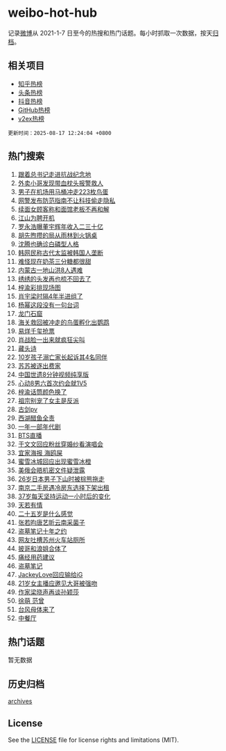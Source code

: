 # weibo-hot-hub

记录[微博](https://www.weibo.com)从 2021-1-7 日至今的热搜和热门话题。每小时抓取一次数据，按天[归档](archives)。

## 相关项目

- [知乎热榜](https://github.com/lonnyzhang423/zhihu-hot-hub)
- [头条热榜](https://github.com/lonnyzhang423/toutiao-hot-hub)
- [抖音热榜](https://github.com/lonnyzhang423/douyin-hot-hub)
- [GitHub热榜](https://github.com/lonnyzhang423/github-hot-hub)
- [v2ex热榜](https://github.com/lonnyzhang423/v2ex-hot-hub)


`更新时间：2025-08-17 12:24:04 +0800`

## 热门搜索

1. [跟着总书记走进抗战纪念地](https://m.weibo.cn/search?containerid=100103type%3D1%26t%3D10%26q%3D%23%E8%B7%9F%E7%9D%80%E6%80%BB%E4%B9%A6%E8%AE%B0%E8%B5%B0%E8%BF%9B%E6%8A%97%E6%88%98%E7%BA%AA%E5%BF%B5%E5%9C%B0%23&stream_entry_id=51&isnewpage=1&extparam=seat%3D1%26c_type%3D51%26filter_type%3Drealtimehot%26q%3D%2523%25E8%25B7%259F%25E7%259D%2580%25E6%2580%25BB%25E4%25B9%25A6%25E8%25AE%25B0%25E8%25B5%25B0%25E8%25BF%259B%25E6%258A%2597%25E6%2588%2598%25E7%25BA%25AA%25E5%25BF%25B5%25E5%259C%25B0%2523%26dgr%3D0%26pos%3D0%26stream_entry_id%3D51%26cate%3D10103%26display_time%3D1755404643%26pre_seqid%3D17554046430680509381144)
1. [外卖小哥发现带血枕头报警救人](https://m.weibo.cn/search?containerid=100103type%3D1%26t%3D10%26q%3D%23%E5%A4%96%E5%8D%96%E5%B0%8F%E5%93%A5%E5%8F%91%E7%8E%B0%E5%B8%A6%E8%A1%80%E6%9E%95%E5%A4%B4%E6%8A%A5%E8%AD%A6%E6%95%91%E4%BA%BA%23&stream_entry_id=31&isnewpage=1&extparam=seat%3D1%26filter_type%3Drealtimehot%26pos%3D0%26c_type%3D31%26cate%3D5001%26q%3D%2523%25E5%25A4%2596%25E5%258D%2596%25E5%25B0%258F%25E5%2593%25A5%25E5%258F%2591%25E7%258E%25B0%25E5%25B8%25A6%25E8%25A1%2580%25E6%259E%2595%25E5%25A4%25B4%25E6%258A%25A5%25E8%25AD%25A6%25E6%2595%2591%25E4%25BA%25BA%2523%26dgr%3D0%26stream_entry_id%3D31%26lcate%3D5001%26band_rank%3D1%26flag%3D2%26realpos%3D1%26display_time%3D1755404643%26pre_seqid%3D17554046430680509381144)
1. [男子在机场用马桶冲走223枚鸟蛋](https://m.weibo.cn/search?containerid=100103type%3D1%26t%3D10%26q%3D%23%E7%94%B7%E5%AD%90%E5%9C%A8%E6%9C%BA%E5%9C%BA%E7%94%A8%E9%A9%AC%E6%A1%B6%E5%86%B2%E8%B5%B0223%E6%9E%9A%E9%B8%9F%E8%9B%8B%23&stream_entry_id=31&isnewpage=1&extparam=seat%3D1%26filter_type%3Drealtimehot%26pos%3D1%26c_type%3D31%26cate%3D5001%26q%3D%2523%25E7%2594%25B7%25E5%25AD%2590%25E5%259C%25A8%25E6%259C%25BA%25E5%259C%25BA%25E7%2594%25A8%25E9%25A9%25AC%25E6%25A1%25B6%25E5%2586%25B2%25E8%25B5%25B0223%25E6%259E%259A%25E9%25B8%259F%25E8%259B%258B%2523%26dgr%3D0%26stream_entry_id%3D31%26lcate%3D5001%26band_rank%3D2%26flag%3D1%26realpos%3D2%26display_time%3D1755404643%26pre_seqid%3D17554046430680509381144)
1. [网警发布防范指南不让科技偷走隐私](https://m.weibo.cn/search?containerid=100103type%3D1%26t%3D10%26q%3D%23%E7%BD%91%E8%AD%A6%E5%8F%91%E5%B8%83%E9%98%B2%E8%8C%83%E6%8C%87%E5%8D%97%E4%B8%8D%E8%AE%A9%E7%A7%91%E6%8A%80%E5%81%B7%E8%B5%B0%E9%9A%90%E7%A7%81%23&stream_entry_id=31&isnewpage=1&extparam=seat%3D1%26filter_type%3Drealtimehot%26pos%3D2%26c_type%3D31%26cate%3D5001%26q%3D%2523%25E7%25BD%2591%25E8%25AD%25A6%25E5%258F%2591%25E5%25B8%2583%25E9%2598%25B2%25E8%258C%2583%25E6%258C%2587%25E5%258D%2597%25E4%25B8%258D%25E8%25AE%25A9%25E7%25A7%2591%25E6%258A%2580%25E5%2581%25B7%25E8%25B5%25B0%25E9%259A%2590%25E7%25A7%2581%2523%26dgr%3D0%26stream_entry_id%3D31%26lcate%3D5001%26band_rank%3D3%26flag%3D1%26realpos%3D3%26display_time%3D1755404643%26pre_seqid%3D17554046430680509381144)
1. [续面女顾客称和面馆老板不再和解](https://m.weibo.cn/search?containerid=100103type%3D1%26t%3D10%26q%3D%23%E7%BB%AD%E9%9D%A2%E5%A5%B3%E9%A1%BE%E5%AE%A2%E7%A7%B0%E5%92%8C%E9%9D%A2%E9%A6%86%E8%80%81%E6%9D%BF%E4%B8%8D%E5%86%8D%E5%92%8C%E8%A7%A3%23&stream_entry_id=31&isnewpage=1&extparam=seat%3D1%26filter_type%3Drealtimehot%26pos%3D3%26c_type%3D31%26cate%3D5001%26q%3D%2523%25E7%25BB%25AD%25E9%259D%25A2%25E5%25A5%25B3%25E9%25A1%25BE%25E5%25AE%25A2%25E7%25A7%25B0%25E5%2592%258C%25E9%259D%25A2%25E9%25A6%2586%25E8%2580%2581%25E6%259D%25BF%25E4%25B8%258D%25E5%2586%258D%25E5%2592%258C%25E8%25A7%25A3%2523%26dgr%3D0%26stream_entry_id%3D31%26lcate%3D5001%26band_rank%3D4%26flag%3D1%26realpos%3D4%26display_time%3D1755404643%26pre_seqid%3D17554046430680509381144)
1. [江山为聘开机](https://m.weibo.cn/search?containerid=100103type%3D1%26t%3D10%26q%3D%E6%B1%9F%E5%B1%B1%E4%B8%BA%E8%81%98%E5%BC%80%E6%9C%BA&stream_entry_id=31&isnewpage=1&extparam=seat%3D1%26filter_type%3Drealtimehot%26pos%3D4%26c_type%3D31%26cate%3D5001%26q%3D%25E6%25B1%259F%25E5%25B1%25B1%25E4%25B8%25BA%25E8%2581%2598%25E5%25BC%2580%25E6%259C%25BA%26dgr%3D0%26stream_entry_id%3D31%26lcate%3D5001%26band_rank%3D5%26flag%3D0%26realpos%3D5%26display_time%3D1755404643%26pre_seqid%3D17554046430680509381144)
1. [罗永浩曝董宇辉年收入二三十亿](https://m.weibo.cn/search?containerid=100103type%3D1%26t%3D10%26q%3D%23%E7%BD%97%E6%B0%B8%E6%B5%A9%E6%9B%9D%E8%91%A3%E5%AE%87%E8%BE%89%E5%B9%B4%E6%94%B6%E5%85%A5%E4%BA%8C%E4%B8%89%E5%8D%81%E4%BA%BF%23&stream_entry_id=31&isnewpage=1&extparam=seat%3D1%26filter_type%3Drealtimehot%26pos%3D5%26c_type%3D31%26cate%3D5001%26q%3D%2523%25E7%25BD%2597%25E6%25B0%25B8%25E6%25B5%25A9%25E6%259B%259D%25E8%2591%25A3%25E5%25AE%2587%25E8%25BE%2589%25E5%25B9%25B4%25E6%2594%25B6%25E5%2585%25A5%25E4%25BA%258C%25E4%25B8%2589%25E5%258D%2581%25E4%25BA%25BF%2523%26dgr%3D0%26stream_entry_id%3D31%26lcate%3D5001%26band_rank%3D6%26flag%3D2%26realpos%3D6%26display_time%3D1755404643%26pre_seqid%3D17554046430680509381144)
1. [胡先煦攒的局从雨林到火锅桌](https://m.weibo.cn/search?containerid=100103type%3D1%26t%3D10%26q%3D%23%E8%83%A1%E5%85%88%E7%85%A6%E6%94%92%E7%9A%84%E5%B1%80%E4%BB%8E%E9%9B%A8%E6%9E%97%E5%88%B0%E7%81%AB%E9%94%85%E6%A1%8C%23&stream_entry_id=31&isnewpage=1&extparam=seat%3D1%26filter_type%3Drealtimehot%26pos%3D6%26c_type%3D31%26band_rank%3D7%26q%3D%2523%25E8%2583%25A1%25E5%2585%2588%25E7%2585%25A6%25E6%2594%2592%25E7%259A%2584%25E5%25B1%2580%25E4%25BB%258E%25E9%259B%25A8%25E6%259E%2597%25E5%2588%25B0%25E7%2581%25AB%25E9%2594%2585%25E6%25A1%258C%2523%26cate%3D5001%26stream_entry_id%3D31%26lcate%3D5001%26is_ad_pos%3D1%26adid%3D297000%26dgr%3D0%26display_time%3D1755404643%26pre_seqid%3D17554046430680509381144)
1. [沈腾也确诊白磷型人格](https://m.weibo.cn/search?containerid=100103type%3D1%26t%3D10%26q%3D%E6%B2%88%E8%85%BE%E4%B9%9F%E7%A1%AE%E8%AF%8A%E7%99%BD%E7%A3%B7%E5%9E%8B%E4%BA%BA%E6%A0%BC&stream_entry_id=31&isnewpage=1&extparam=seat%3D1%26filter_type%3Drealtimehot%26pos%3D7%26c_type%3D31%26cate%3D5001%26q%3D%25E6%25B2%2588%25E8%2585%25BE%25E4%25B9%259F%25E7%25A1%25AE%25E8%25AF%258A%25E7%2599%25BD%25E7%25A3%25B7%25E5%259E%258B%25E4%25BA%25BA%25E6%25A0%25BC%26dgr%3D0%26stream_entry_id%3D31%26lcate%3D5001%26band_rank%3D7%26flag%3D2%26realpos%3D7%26display_time%3D1755404643%26pre_seqid%3D17554046430680509381144)
1. [韩网民称古代太监被韩国人垄断](https://m.weibo.cn/search?containerid=100103type%3D1%26t%3D10%26q%3D%E9%9F%A9%E7%BD%91%E6%B0%91%E7%A7%B0%E5%8F%A4%E4%BB%A3%E5%A4%AA%E7%9B%91%E8%A2%AB%E9%9F%A9%E5%9B%BD%E4%BA%BA%E5%9E%84%E6%96%AD&stream_entry_id=31&isnewpage=1&extparam=seat%3D1%26filter_type%3Drealtimehot%26pos%3D8%26c_type%3D31%26cate%3D5001%26q%3D%25E9%259F%25A9%25E7%25BD%2591%25E6%25B0%2591%25E7%25A7%25B0%25E5%258F%25A4%25E4%25BB%25A3%25E5%25A4%25AA%25E7%259B%2591%25E8%25A2%25AB%25E9%259F%25A9%25E5%259B%25BD%25E4%25BA%25BA%25E5%259E%2584%25E6%2596%25AD%26dgr%3D0%26stream_entry_id%3D31%26lcate%3D5001%26band_rank%3D8%26flag%3D0%26realpos%3D8%26display_time%3D1755404643%26pre_seqid%3D17554046430680509381144)
1. [难怪现在奶茶三分糖都很甜](https://m.weibo.cn/search?containerid=100103type%3D1%26t%3D10%26q%3D%23%E9%9A%BE%E6%80%AA%E7%8E%B0%E5%9C%A8%E5%A5%B6%E8%8C%B6%E4%B8%89%E5%88%86%E7%B3%96%E9%83%BD%E5%BE%88%E7%94%9C%23&stream_entry_id=31&isnewpage=1&extparam=seat%3D1%26filter_type%3Drealtimehot%26pos%3D9%26c_type%3D31%26cate%3D5001%26q%3D%2523%25E9%259A%25BE%25E6%2580%25AA%25E7%258E%25B0%25E5%259C%25A8%25E5%25A5%25B6%25E8%258C%25B6%25E4%25B8%2589%25E5%2588%2586%25E7%25B3%2596%25E9%2583%25BD%25E5%25BE%2588%25E7%2594%259C%2523%26dgr%3D0%26stream_entry_id%3D31%26lcate%3D5001%26band_rank%3D9%26flag%3D0%26realpos%3D9%26display_time%3D1755404643%26pre_seqid%3D17554046430680509381144)
1. [内蒙古一地山洪8人遇难](https://m.weibo.cn/search?containerid=100103type%3D1%26t%3D10%26q%3D%23%E5%86%85%E8%92%99%E5%8F%A4%E4%B8%80%E5%9C%B0%E5%B1%B1%E6%B4%AA8%E4%BA%BA%E9%81%87%E9%9A%BE%23&stream_entry_id=31&isnewpage=1&extparam=seat%3D1%26filter_type%3Drealtimehot%26pos%3D10%26c_type%3D31%26cate%3D5001%26q%3D%2523%25E5%2586%2585%25E8%2592%2599%25E5%258F%25A4%25E4%25B8%2580%25E5%259C%25B0%25E5%25B1%25B1%25E6%25B4%25AA8%25E4%25BA%25BA%25E9%2581%2587%25E9%259A%25BE%2523%26dgr%3D0%26stream_entry_id%3D31%26lcate%3D5001%26band_rank%3D10%26flag%3D1%26realpos%3D10%26display_time%3D1755404643%26pre_seqid%3D17554046430680509381144)
1. [绣绣的头发再也梳不回去了](https://m.weibo.cn/search?containerid=100103type%3D1%26t%3D10%26q%3D%23%E7%BB%A3%E7%BB%A3%E7%9A%84%E5%A4%B4%E5%8F%91%E5%86%8D%E4%B9%9F%E6%A2%B3%E4%B8%8D%E5%9B%9E%E5%8E%BB%E4%BA%86%23&stream_entry_id=31&isnewpage=1&extparam=seat%3D1%26filter_type%3Drealtimehot%26pos%3D11%26c_type%3D31%26cate%3D5001%26q%3D%2523%25E7%25BB%25A3%25E7%25BB%25A3%25E7%259A%2584%25E5%25A4%25B4%25E5%258F%2591%25E5%2586%258D%25E4%25B9%259F%25E6%25A2%25B3%25E4%25B8%258D%25E5%259B%259E%25E5%258E%25BB%25E4%25BA%2586%2523%26dgr%3D0%26stream_entry_id%3D31%26lcate%3D5001%26band_rank%3D11%26flag%3D1%26realpos%3D11%26display_time%3D1755404643%26pre_seqid%3D17554046430680509381144)
1. [梓渝彩排现场图](https://m.weibo.cn/search?containerid=100103type%3D1%26t%3D10%26q%3D%E6%A2%93%E6%B8%9D%E5%BD%A9%E6%8E%92%E7%8E%B0%E5%9C%BA%E5%9B%BE&stream_entry_id=31&isnewpage=1&extparam=seat%3D1%26filter_type%3Drealtimehot%26pos%3D12%26c_type%3D31%26cate%3D5001%26q%3D%25E6%25A2%2593%25E6%25B8%259D%25E5%25BD%25A9%25E6%258E%2592%25E7%258E%25B0%25E5%259C%25BA%25E5%259B%25BE%26dgr%3D0%26stream_entry_id%3D31%26lcate%3D5001%26band_rank%3D12%26flag%3D1%26realpos%3D12%26display_time%3D1755404643%26pre_seqid%3D17554046430680509381144)
1. [肖宇梁时隔4年半进组了](https://m.weibo.cn/search?containerid=100103type%3D1%26t%3D10%26q%3D%23%E8%82%96%E5%AE%87%E6%A2%81%E6%97%B6%E9%9A%944%E5%B9%B4%E5%8D%8A%E8%BF%9B%E7%BB%84%E4%BA%86%23&stream_entry_id=31&isnewpage=1&extparam=seat%3D1%26filter_type%3Drealtimehot%26pos%3D13%26c_type%3D31%26cate%3D5001%26q%3D%2523%25E8%2582%2596%25E5%25AE%2587%25E6%25A2%2581%25E6%2597%25B6%25E9%259A%25944%25E5%25B9%25B4%25E5%258D%258A%25E8%25BF%259B%25E7%25BB%2584%25E4%25BA%2586%2523%26dgr%3D0%26stream_entry_id%3D31%26lcate%3D5001%26band_rank%3D13%26flag%3D1%26realpos%3D13%26display_time%3D1755404643%26pre_seqid%3D17554046430680509381144)
1. [杨幂这段没有一句台词](https://m.weibo.cn/search?containerid=100103type%3D1%26t%3D10%26q%3D%23%E6%9D%A8%E5%B9%82%E8%BF%99%E6%AE%B5%E6%B2%A1%E6%9C%89%E4%B8%80%E5%8F%A5%E5%8F%B0%E8%AF%8D%23&stream_entry_id=31&isnewpage=1&extparam=seat%3D1%26filter_type%3Drealtimehot%26pos%3D14%26c_type%3D31%26cate%3D5001%26q%3D%2523%25E6%259D%25A8%25E5%25B9%2582%25E8%25BF%2599%25E6%25AE%25B5%25E6%25B2%25A1%25E6%259C%2589%25E4%25B8%2580%25E5%258F%25A5%25E5%258F%25B0%25E8%25AF%258D%2523%26dgr%3D0%26stream_entry_id%3D31%26lcate%3D5001%26band_rank%3D14%26flag%3D1%26realpos%3D14%26display_time%3D1755404643%26pre_seqid%3D17554046430680509381144)
1. [龙门石窟](https://m.weibo.cn/search?containerid=100103type%3D1%26t%3D10%26q%3D%E9%BE%99%E9%97%A8%E7%9F%B3%E7%AA%9F&stream_entry_id=31&isnewpage=1&extparam=seat%3D1%26filter_type%3Drealtimehot%26pos%3D15%26c_type%3D31%26cate%3D5001%26q%3D%25E9%25BE%2599%25E9%2597%25A8%25E7%259F%25B3%25E7%25AA%259F%26dgr%3D0%26stream_entry_id%3D31%26lcate%3D5001%26band_rank%3D15%26flag%3D0%26realpos%3D15%26display_time%3D1755404643%26pre_seqid%3D17554046430680509381144)
1. [海关救回被冲走的鸟蛋孵化出鹦鹉](https://m.weibo.cn/search?containerid=100103type%3D1%26t%3D10%26q%3D%23%E6%B5%B7%E5%85%B3%E6%95%91%E5%9B%9E%E8%A2%AB%E5%86%B2%E8%B5%B0%E7%9A%84%E9%B8%9F%E8%9B%8B%E5%AD%B5%E5%8C%96%E5%87%BA%E9%B9%A6%E9%B9%89%23&stream_entry_id=31&isnewpage=1&extparam=seat%3D1%26filter_type%3Drealtimehot%26pos%3D16%26c_type%3D31%26cate%3D5001%26q%3D%2523%25E6%25B5%25B7%25E5%2585%25B3%25E6%2595%2591%25E5%259B%259E%25E8%25A2%25AB%25E5%2586%25B2%25E8%25B5%25B0%25E7%259A%2584%25E9%25B8%259F%25E8%259B%258B%25E5%25AD%25B5%25E5%258C%2596%25E5%2587%25BA%25E9%25B9%25A6%25E9%25B9%2589%2523%26dgr%3D0%26stream_entry_id%3D31%26lcate%3D5001%26band_rank%3D16%26flag%3D0%26realpos%3D16%26display_time%3D1755404643%26pre_seqid%3D17554046430680509381144)
1. [易烊千玺抢票](https://m.weibo.cn/search?containerid=100103type%3D1%26t%3D10%26q%3D%E6%98%93%E7%83%8A%E5%8D%83%E7%8E%BA%E6%8A%A2%E7%A5%A8&stream_entry_id=31&isnewpage=1&extparam=seat%3D1%26filter_type%3Drealtimehot%26pos%3D17%26c_type%3D31%26cate%3D5001%26q%3D%25E6%2598%2593%25E7%2583%258A%25E5%258D%2583%25E7%258E%25BA%25E6%258A%25A2%25E7%25A5%25A8%26dgr%3D0%26stream_entry_id%3D31%26lcate%3D5001%26band_rank%3D17%26flag%3D1%26realpos%3D17%26display_time%3D1755404643%26pre_seqid%3D17554046430680509381144)
1. [肖战脸一出来就疯狂尖叫](https://m.weibo.cn/search?containerid=100103type%3D1%26t%3D10%26q%3D%23%E8%82%96%E6%88%98%E8%84%B8%E4%B8%80%E5%87%BA%E6%9D%A5%E5%B0%B1%E7%96%AF%E7%8B%82%E5%B0%96%E5%8F%AB%23&stream_entry_id=31&isnewpage=1&extparam=seat%3D1%26filter_type%3Drealtimehot%26pos%3D18%26c_type%3D31%26cate%3D5001%26q%3D%2523%25E8%2582%2596%25E6%2588%2598%25E8%2584%25B8%25E4%25B8%2580%25E5%2587%25BA%25E6%259D%25A5%25E5%25B0%25B1%25E7%2596%25AF%25E7%258B%2582%25E5%25B0%2596%25E5%258F%25AB%2523%26dgr%3D0%26stream_entry_id%3D31%26lcate%3D5001%26band_rank%3D18%26flag%3D0%26realpos%3D18%26display_time%3D1755404643%26pre_seqid%3D17554046430680509381144)
1. [藏头诗](https://m.weibo.cn/search?containerid=100103type%3D1%26t%3D10%26q%3D%E8%97%8F%E5%A4%B4%E8%AF%97&stream_entry_id=31&isnewpage=1&extparam=seat%3D1%26filter_type%3Drealtimehot%26pos%3D19%26c_type%3D31%26cate%3D5001%26q%3D%25E8%2597%258F%25E5%25A4%25B4%25E8%25AF%2597%26dgr%3D0%26stream_entry_id%3D31%26lcate%3D5001%26band_rank%3D19%26flag%3D0%26realpos%3D19%26display_time%3D1755404643%26pre_seqid%3D17554046430680509381144)
1. [10岁孩子溺亡家长起诉其4名同伴](https://m.weibo.cn/search?containerid=100103type%3D1%26t%3D10%26q%3D%2310%E5%B2%81%E5%AD%A9%E5%AD%90%E6%BA%BA%E4%BA%A1%E5%AE%B6%E9%95%BF%E8%B5%B7%E8%AF%89%E5%85%B64%E5%90%8D%E5%90%8C%E4%BC%B4%23&stream_entry_id=31&isnewpage=1&extparam=seat%3D1%26filter_type%3Drealtimehot%26pos%3D20%26c_type%3D31%26cate%3D5001%26q%3D%252310%25E5%25B2%2581%25E5%25AD%25A9%25E5%25AD%2590%25E6%25BA%25BA%25E4%25BA%25A1%25E5%25AE%25B6%25E9%2595%25BF%25E8%25B5%25B7%25E8%25AF%2589%25E5%2585%25B64%25E5%2590%258D%25E5%2590%258C%25E4%25BC%25B4%2523%26dgr%3D0%26stream_entry_id%3D31%26lcate%3D5001%26band_rank%3D20%26flag%3D1%26realpos%3D20%26display_time%3D1755404643%26pre_seqid%3D17554046430680509381144)
1. [苏苏被逐出费家](https://m.weibo.cn/search?containerid=100103type%3D1%26t%3D10%26q%3D%23%E8%8B%8F%E8%8B%8F%E8%A2%AB%E9%80%90%E5%87%BA%E8%B4%B9%E5%AE%B6%23&stream_entry_id=31&isnewpage=1&extparam=seat%3D1%26filter_type%3Drealtimehot%26pos%3D21%26c_type%3D31%26cate%3D5001%26q%3D%2523%25E8%258B%258F%25E8%258B%258F%25E8%25A2%25AB%25E9%2580%2590%25E5%2587%25BA%25E8%25B4%25B9%25E5%25AE%25B6%2523%26dgr%3D0%26stream_entry_id%3D31%26lcate%3D5001%26band_rank%3D21%26flag%3D0%26realpos%3D21%26display_time%3D1755404643%26pre_seqid%3D17554046430680509381144)
1. [中国世遗8分钟视频纯享版](https://m.weibo.cn/search?containerid=100103type%3D1%26t%3D10%26q%3D%23%E4%B8%AD%E5%9B%BD%E4%B8%96%E9%81%978%E5%88%86%E9%92%9F%E8%A7%86%E9%A2%91%E7%BA%AF%E4%BA%AB%E7%89%88%23&stream_entry_id=31&isnewpage=1&extparam=seat%3D1%26filter_type%3Drealtimehot%26pos%3D22%26c_type%3D31%26cate%3D5001%26q%3D%2523%25E4%25B8%25AD%25E5%259B%25BD%25E4%25B8%2596%25E9%2581%25978%25E5%2588%2586%25E9%2592%259F%25E8%25A7%2586%25E9%25A2%2591%25E7%25BA%25AF%25E4%25BA%25AB%25E7%2589%2588%2523%26dgr%3D0%26stream_entry_id%3D31%26lcate%3D5001%26band_rank%3D22%26flag%3D0%26realpos%3D22%26display_time%3D1755404643%26pre_seqid%3D17554046430680509381144)
1. [心动8男六首次约会就1V5](https://m.weibo.cn/search?containerid=100103type%3D1%26t%3D10%26q%3D%E5%BF%83%E5%8A%A88%E7%94%B7%E5%85%AD%E9%A6%96%E6%AC%A1%E7%BA%A6%E4%BC%9A%E5%B0%B11V5&stream_entry_id=31&isnewpage=1&extparam=seat%3D1%26filter_type%3Drealtimehot%26pos%3D23%26c_type%3D31%26cate%3D5001%26q%3D%25E5%25BF%2583%25E5%258A%25A88%25E7%2594%25B7%25E5%2585%25AD%25E9%25A6%2596%25E6%25AC%25A1%25E7%25BA%25A6%25E4%25BC%259A%25E5%25B0%25B11V5%26dgr%3D0%26stream_entry_id%3D31%26lcate%3D5001%26band_rank%3D23%26flag%3D1%26realpos%3D23%26display_time%3D1755404643%26pre_seqid%3D17554046430680509381144)
1. [梓渝话筒颜色换了](https://m.weibo.cn/search?containerid=100103type%3D1%26t%3D10%26q%3D%23%E6%A2%93%E6%B8%9D%E8%AF%9D%E7%AD%92%E9%A2%9C%E8%89%B2%E6%8D%A2%E4%BA%86%23&stream_entry_id=31&isnewpage=1&extparam=seat%3D1%26filter_type%3Drealtimehot%26pos%3D24%26c_type%3D31%26cate%3D5001%26q%3D%2523%25E6%25A2%2593%25E6%25B8%259D%25E8%25AF%259D%25E7%25AD%2592%25E9%25A2%259C%25E8%2589%25B2%25E6%258D%25A2%25E4%25BA%2586%2523%26dgr%3D0%26stream_entry_id%3D31%26lcate%3D5001%26band_rank%3D24%26flag%3D0%26realpos%3D24%26display_time%3D1755404643%26pre_seqid%3D17554046430680509381144)
1. [祖宗别宠了女主是反派](https://m.weibo.cn/search?containerid=100103type%3D1%26t%3D10%26q%3D%E7%A5%96%E5%AE%97%E5%88%AB%E5%AE%A0%E4%BA%86%E5%A5%B3%E4%B8%BB%E6%98%AF%E5%8F%8D%E6%B4%BE&stream_entry_id=31&isnewpage=1&extparam=seat%3D1%26filter_type%3Drealtimehot%26pos%3D25%26c_type%3D31%26cate%3D5001%26q%3D%25E7%25A5%2596%25E5%25AE%2597%25E5%2588%25AB%25E5%25AE%25A0%25E4%25BA%2586%25E5%25A5%25B3%25E4%25B8%25BB%25E6%2598%25AF%25E5%258F%258D%25E6%25B4%25BE%26dgr%3D0%26stream_entry_id%3D31%26lcate%3D5001%26band_rank%3D25%26flag%3D1%26realpos%3D25%26display_time%3D1755404643%26pre_seqid%3D17554046430680509381144)
1. [古剑pv](https://m.weibo.cn/search?containerid=100103type%3D1%26t%3D10%26q%3D%E5%8F%A4%E5%89%91pv&stream_entry_id=31&isnewpage=1&extparam=seat%3D1%26filter_type%3Drealtimehot%26pos%3D26%26c_type%3D31%26cate%3D5001%26q%3D%25E5%258F%25A4%25E5%2589%2591pv%26dgr%3D0%26stream_entry_id%3D31%26lcate%3D5001%26band_rank%3D26%26flag%3D1%26realpos%3D26%26display_time%3D1755404643%26pre_seqid%3D17554046430680509381144)
1. [西湖醋鱼全责](https://m.weibo.cn/search?containerid=100103type%3D1%26t%3D10%26q%3D%E8%A5%BF%E6%B9%96%E9%86%8B%E9%B1%BC%E5%85%A8%E8%B4%A3&stream_entry_id=31&isnewpage=1&extparam=seat%3D1%26filter_type%3Drealtimehot%26pos%3D27%26c_type%3D31%26cate%3D5001%26q%3D%25E8%25A5%25BF%25E6%25B9%2596%25E9%2586%258B%25E9%25B1%25BC%25E5%2585%25A8%25E8%25B4%25A3%26dgr%3D0%26stream_entry_id%3D31%26lcate%3D5001%26band_rank%3D27%26flag%3D1%26realpos%3D27%26display_time%3D1755404643%26pre_seqid%3D17554046430680509381144)
1. [一年一部年代剧](https://m.weibo.cn/search?containerid=100103type%3D1%26t%3D10%26q%3D%E4%B8%80%E5%B9%B4%E4%B8%80%E9%83%A8%E5%B9%B4%E4%BB%A3%E5%89%A7&stream_entry_id=31&isnewpage=1&extparam=seat%3D1%26filter_type%3Drealtimehot%26pos%3D28%26c_type%3D31%26cate%3D5001%26q%3D%25E4%25B8%2580%25E5%25B9%25B4%25E4%25B8%2580%25E9%2583%25A8%25E5%25B9%25B4%25E4%25BB%25A3%25E5%2589%25A7%26dgr%3D0%26stream_entry_id%3D31%26lcate%3D5001%26band_rank%3D28%26flag%3D1%26realpos%3D28%26display_time%3D1755404643%26pre_seqid%3D17554046430680509381144)
1. [BTS直播](https://m.weibo.cn/search?containerid=100103type%3D1%26t%3D10%26q%3DBTS%E7%9B%B4%E6%92%AD&stream_entry_id=31&isnewpage=1&extparam=seat%3D1%26filter_type%3Drealtimehot%26pos%3D29%26c_type%3D31%26cate%3D5001%26q%3DBTS%25E7%259B%25B4%25E6%2592%25AD%26dgr%3D0%26stream_entry_id%3D31%26lcate%3D5001%26band_rank%3D29%26flag%3D1%26realpos%3D29%26display_time%3D1755404643%26pre_seqid%3D17554046430680509381144)
1. [于文文回应粉丝穿婚纱看演唱会](https://m.weibo.cn/search?containerid=100103type%3D1%26t%3D10%26q%3D%E4%BA%8E%E6%96%87%E6%96%87%E5%9B%9E%E5%BA%94%E7%B2%89%E4%B8%9D%E7%A9%BF%E5%A9%9A%E7%BA%B1%E7%9C%8B%E6%BC%94%E5%94%B1%E4%BC%9A&stream_entry_id=31&isnewpage=1&extparam=seat%3D1%26filter_type%3Drealtimehot%26pos%3D30%26c_type%3D31%26cate%3D5001%26q%3D%25E4%25BA%258E%25E6%2596%2587%25E6%2596%2587%25E5%259B%259E%25E5%25BA%2594%25E7%25B2%2589%25E4%25B8%259D%25E7%25A9%25BF%25E5%25A9%259A%25E7%25BA%25B1%25E7%259C%258B%25E6%25BC%2594%25E5%2594%25B1%25E4%25BC%259A%26dgr%3D0%26stream_entry_id%3D31%26lcate%3D5001%26band_rank%3D30%26flag%3D1%26realpos%3D30%26display_time%3D1755404643%26pre_seqid%3D17554046430680509381144)
1. [宜家海报 海鸥屎](https://m.weibo.cn/search?containerid=100103type%3D1%26t%3D10%26q%3D%E5%AE%9C%E5%AE%B6%E6%B5%B7%E6%8A%A5+%E6%B5%B7%E9%B8%A5%E5%B1%8E&stream_entry_id=31&isnewpage=1&extparam=seat%3D1%26filter_type%3Drealtimehot%26pos%3D31%26c_type%3D31%26cate%3D5001%26q%3D%25E5%25AE%259C%25E5%25AE%25B6%25E6%25B5%25B7%25E6%258A%25A5%2520%25E6%25B5%25B7%25E9%25B8%25A5%25E5%25B1%258E%26dgr%3D0%26stream_entry_id%3D31%26lcate%3D5001%26band_rank%3D31%26flag%3D1%26realpos%3D31%26display_time%3D1755404643%26pre_seqid%3D17554046430680509381144)
1. [蜜雪冰城回应出现蜜雪冰橙](https://m.weibo.cn/search?containerid=100103type%3D1%26t%3D10%26q%3D%23%E8%9C%9C%E9%9B%AA%E5%86%B0%E5%9F%8E%E5%9B%9E%E5%BA%94%E5%87%BA%E7%8E%B0%E8%9C%9C%E9%9B%AA%E5%86%B0%E6%A9%99%23&stream_entry_id=31&isnewpage=1&extparam=seat%3D1%26filter_type%3Drealtimehot%26pos%3D32%26c_type%3D31%26cate%3D5001%26q%3D%2523%25E8%259C%259C%25E9%259B%25AA%25E5%2586%25B0%25E5%259F%258E%25E5%259B%259E%25E5%25BA%2594%25E5%2587%25BA%25E7%258E%25B0%25E8%259C%259C%25E9%259B%25AA%25E5%2586%25B0%25E6%25A9%2599%2523%26dgr%3D0%26stream_entry_id%3D31%26lcate%3D5001%26band_rank%3D32%26flag%3D0%26realpos%3D32%26display_time%3D1755404643%26pre_seqid%3D17554046430680509381144)
1. [美俄会晤机密文件疑泄露](https://m.weibo.cn/search?containerid=100103type%3D1%26t%3D10%26q%3D%23%E7%BE%8E%E4%BF%84%E4%BC%9A%E6%99%A4%E6%9C%BA%E5%AF%86%E6%96%87%E4%BB%B6%E7%96%91%E6%B3%84%E9%9C%B2%23&stream_entry_id=31&isnewpage=1&extparam=seat%3D1%26filter_type%3Drealtimehot%26pos%3D33%26c_type%3D31%26cate%3D5001%26q%3D%2523%25E7%25BE%258E%25E4%25BF%2584%25E4%25BC%259A%25E6%2599%25A4%25E6%259C%25BA%25E5%25AF%2586%25E6%2596%2587%25E4%25BB%25B6%25E7%2596%2591%25E6%25B3%2584%25E9%259C%25B2%2523%26dgr%3D0%26stream_entry_id%3D31%26lcate%3D5001%26band_rank%3D33%26flag%3D1%26realpos%3D33%26display_time%3D1755404643%26pre_seqid%3D17554046430680509381144)
1. [26岁日本男子下山时被棕熊拖走](https://m.weibo.cn/search?containerid=100103type%3D1%26t%3D10%26q%3D%2326%E5%B2%81%E6%97%A5%E6%9C%AC%E7%94%B7%E5%AD%90%E4%B8%8B%E5%B1%B1%E6%97%B6%E8%A2%AB%E6%A3%95%E7%86%8A%E6%8B%96%E8%B5%B0%23&stream_entry_id=31&isnewpage=1&extparam=seat%3D1%26filter_type%3Drealtimehot%26pos%3D34%26c_type%3D31%26cate%3D5001%26q%3D%252326%25E5%25B2%2581%25E6%2597%25A5%25E6%259C%25AC%25E7%2594%25B7%25E5%25AD%2590%25E4%25B8%258B%25E5%25B1%25B1%25E6%2597%25B6%25E8%25A2%25AB%25E6%25A3%2595%25E7%2586%258A%25E6%258B%2596%25E8%25B5%25B0%2523%26dgr%3D0%26stream_entry_id%3D31%26lcate%3D5001%26band_rank%3D34%26flag%3D1%26realpos%3D34%26display_time%3D1755404643%26pre_seqid%3D17554046430680509381144)
1. [南京二手房遇冷房东选择下架出租](https://m.weibo.cn/search?containerid=100103type%3D1%26t%3D10%26q%3D%23%E5%8D%97%E4%BA%AC%E4%BA%8C%E6%89%8B%E6%88%BF%E9%81%87%E5%86%B7%E6%88%BF%E4%B8%9C%E9%80%89%E6%8B%A9%E4%B8%8B%E6%9E%B6%E5%87%BA%E7%A7%9F%23&stream_entry_id=31&isnewpage=1&extparam=seat%3D1%26filter_type%3Drealtimehot%26pos%3D35%26c_type%3D31%26cate%3D5001%26q%3D%2523%25E5%258D%2597%25E4%25BA%25AC%25E4%25BA%258C%25E6%2589%258B%25E6%2588%25BF%25E9%2581%2587%25E5%2586%25B7%25E6%2588%25BF%25E4%25B8%259C%25E9%2580%2589%25E6%258B%25A9%25E4%25B8%258B%25E6%259E%25B6%25E5%2587%25BA%25E7%25A7%259F%2523%26dgr%3D0%26stream_entry_id%3D31%26lcate%3D5001%26band_rank%3D35%26flag%3D1%26realpos%3D35%26display_time%3D1755404643%26pre_seqid%3D17554046430680509381144)
1. [37岁每天坚持运动一小时后的变化](https://m.weibo.cn/search?containerid=100103type%3D1%26t%3D10%26q%3D37%E5%B2%81%E6%AF%8F%E5%A4%A9%E5%9D%9A%E6%8C%81%E8%BF%90%E5%8A%A8%E4%B8%80%E5%B0%8F%E6%97%B6%E5%90%8E%E7%9A%84%E5%8F%98%E5%8C%96&stream_entry_id=31&isnewpage=1&extparam=seat%3D1%26filter_type%3Drealtimehot%26pos%3D36%26c_type%3D31%26cate%3D5001%26q%3D37%25E5%25B2%2581%25E6%25AF%258F%25E5%25A4%25A9%25E5%259D%259A%25E6%258C%2581%25E8%25BF%2590%25E5%258A%25A8%25E4%25B8%2580%25E5%25B0%258F%25E6%2597%25B6%25E5%2590%258E%25E7%259A%2584%25E5%258F%2598%25E5%258C%2596%26dgr%3D0%26stream_entry_id%3D31%26lcate%3D5001%26band_rank%3D36%26flag%3D0%26realpos%3D36%26display_time%3D1755404643%26pre_seqid%3D17554046430680509381144)
1. [天若有情](https://m.weibo.cn/search?containerid=100103type%3D1%26t%3D10%26q%3D%E5%A4%A9%E8%8B%A5%E6%9C%89%E6%83%85&stream_entry_id=31&isnewpage=1&extparam=seat%3D1%26filter_type%3Drealtimehot%26pos%3D37%26c_type%3D31%26cate%3D5001%26q%3D%25E5%25A4%25A9%25E8%258B%25A5%25E6%259C%2589%25E6%2583%2585%26dgr%3D0%26stream_entry_id%3D31%26lcate%3D5001%26band_rank%3D37%26flag%3D0%26realpos%3D37%26display_time%3D1755404643%26pre_seqid%3D17554046430680509381144)
1. [二十五岁是什么感觉](https://m.weibo.cn/search?containerid=100103type%3D1%26t%3D10%26q%3D%E4%BA%8C%E5%8D%81%E4%BA%94%E5%B2%81%E6%98%AF%E4%BB%80%E4%B9%88%E6%84%9F%E8%A7%89&stream_entry_id=31&isnewpage=1&extparam=seat%3D1%26filter_type%3Drealtimehot%26pos%3D38%26c_type%3D31%26cate%3D5001%26q%3D%25E4%25BA%258C%25E5%258D%2581%25E4%25BA%2594%25E5%25B2%2581%25E6%2598%25AF%25E4%25BB%2580%25E4%25B9%2588%25E6%2584%259F%25E8%25A7%2589%26dgr%3D0%26stream_entry_id%3D31%26lcate%3D5001%26band_rank%3D38%26flag%3D1%26realpos%3D38%26display_time%3D1755404643%26pre_seqid%3D17554046430680509381144)
1. [张若昀唐艺昕云南采菌子](https://m.weibo.cn/search?containerid=100103type%3D1%26t%3D10%26q%3D%23%E5%BC%A0%E8%8B%A5%E6%98%80%E5%94%90%E8%89%BA%E6%98%95%E4%BA%91%E5%8D%97%E9%87%87%E8%8F%8C%E5%AD%90%23&stream_entry_id=31&isnewpage=1&extparam=seat%3D1%26filter_type%3Drealtimehot%26pos%3D39%26c_type%3D31%26cate%3D5001%26q%3D%2523%25E5%25BC%25A0%25E8%258B%25A5%25E6%2598%2580%25E5%2594%2590%25E8%2589%25BA%25E6%2598%2595%25E4%25BA%2591%25E5%258D%2597%25E9%2587%2587%25E8%258F%258C%25E5%25AD%2590%2523%26dgr%3D0%26stream_entry_id%3D31%26lcate%3D5001%26band_rank%3D39%26flag%3D1%26realpos%3D39%26display_time%3D1755404643%26pre_seqid%3D17554046430680509381144)
1. [盗墓笔记十年之约](https://m.weibo.cn/search?containerid=100103type%3D1%26t%3D10%26q%3D%23%E7%9B%97%E5%A2%93%E7%AC%94%E8%AE%B0%E5%8D%81%E5%B9%B4%E4%B9%8B%E7%BA%A6%23&stream_entry_id=31&isnewpage=1&extparam=seat%3D1%26filter_type%3Drealtimehot%26pos%3D40%26c_type%3D31%26cate%3D5001%26q%3D%2523%25E7%259B%2597%25E5%25A2%2593%25E7%25AC%2594%25E8%25AE%25B0%25E5%258D%2581%25E5%25B9%25B4%25E4%25B9%258B%25E7%25BA%25A6%2523%26dgr%3D0%26stream_entry_id%3D31%26lcate%3D5001%26band_rank%3D40%26flag%3D1%26realpos%3D40%26display_time%3D1755404643%26pre_seqid%3D17554046430680509381144)
1. [网友吐槽苏州火车站厕所](https://m.weibo.cn/search?containerid=100103type%3D1%26t%3D10%26q%3D%E7%BD%91%E5%8F%8B%E5%90%90%E6%A7%BD%E8%8B%8F%E5%B7%9E%E7%81%AB%E8%BD%A6%E7%AB%99%E5%8E%95%E6%89%80&stream_entry_id=31&isnewpage=1&extparam=seat%3D1%26filter_type%3Drealtimehot%26pos%3D41%26c_type%3D31%26cate%3D5001%26q%3D%25E7%25BD%2591%25E5%258F%258B%25E5%2590%2590%25E6%25A7%25BD%25E8%258B%258F%25E5%25B7%259E%25E7%2581%25AB%25E8%25BD%25A6%25E7%25AB%2599%25E5%258E%2595%25E6%2589%2580%26dgr%3D0%26stream_entry_id%3D31%26lcate%3D5001%26band_rank%3D41%26flag%3D0%26realpos%3D41%26display_time%3D1755404643%26pre_seqid%3D17554046430680509381144)
1. [披哥和浪姐合体了](https://m.weibo.cn/search?containerid=100103type%3D1%26t%3D10%26q%3D%23%E6%8A%AB%E5%93%A5%E5%92%8C%E6%B5%AA%E5%A7%90%E5%90%88%E4%BD%93%E4%BA%86%23&stream_entry_id=31&isnewpage=1&extparam=seat%3D1%26filter_type%3Drealtimehot%26pos%3D42%26c_type%3D31%26cate%3D5001%26q%3D%2523%25E6%258A%25AB%25E5%2593%25A5%25E5%2592%258C%25E6%25B5%25AA%25E5%25A7%2590%25E5%2590%2588%25E4%25BD%2593%25E4%25BA%2586%2523%26dgr%3D0%26stream_entry_id%3D31%26lcate%3D5001%26band_rank%3D42%26flag%3D1%26realpos%3D42%26display_time%3D1755404643%26pre_seqid%3D17554046430680509381144)
1. [痛经用药建议](https://m.weibo.cn/search?containerid=100103type%3D1%26t%3D10%26q%3D%E7%97%9B%E7%BB%8F%E7%94%A8%E8%8D%AF%E5%BB%BA%E8%AE%AE&stream_entry_id=31&isnewpage=1&extparam=seat%3D1%26filter_type%3Drealtimehot%26pos%3D43%26c_type%3D31%26cate%3D5001%26q%3D%25E7%2597%259B%25E7%25BB%258F%25E7%2594%25A8%25E8%258D%25AF%25E5%25BB%25BA%25E8%25AE%25AE%26dgr%3D0%26stream_entry_id%3D31%26lcate%3D5001%26band_rank%3D43%26flag%3D1%26realpos%3D43%26display_time%3D1755404643%26pre_seqid%3D17554046430680509381144)
1. [盗墓笔记](https://m.weibo.cn/search?containerid=100103type%3D1%26t%3D10%26q%3D%E7%9B%97%E5%A2%93%E7%AC%94%E8%AE%B0&stream_entry_id=31&isnewpage=1&extparam=seat%3D1%26filter_type%3Drealtimehot%26pos%3D44%26c_type%3D31%26cate%3D5001%26q%3D%25E7%259B%2597%25E5%25A2%2593%25E7%25AC%2594%25E8%25AE%25B0%26dgr%3D0%26stream_entry_id%3D31%26lcate%3D5001%26band_rank%3D44%26flag%3D0%26realpos%3D44%26display_time%3D1755404643%26pre_seqid%3D17554046430680509381144)
1. [JackeyLove回应输给iG](https://m.weibo.cn/search?containerid=100103type%3D1%26t%3D10%26q%3D%23JackeyLove%E5%9B%9E%E5%BA%94%E8%BE%93%E7%BB%99iG%23&stream_entry_id=31&isnewpage=1&extparam=seat%3D1%26filter_type%3Drealtimehot%26pos%3D45%26c_type%3D31%26cate%3D5001%26q%3D%2523JackeyLove%25E5%259B%259E%25E5%25BA%2594%25E8%25BE%2593%25E7%25BB%2599iG%2523%26dgr%3D0%26stream_entry_id%3D31%26lcate%3D5001%26band_rank%3D45%26flag%3D1%26realpos%3D45%26display_time%3D1755404643%26pre_seqid%3D17554046430680509381144)
1. [21岁女主播应邀见大哥被强吻](https://m.weibo.cn/search?containerid=100103type%3D1%26t%3D10%26q%3D%2321%E5%B2%81%E5%A5%B3%E4%B8%BB%E6%92%AD%E5%BA%94%E9%82%80%E8%A7%81%E5%A4%A7%E5%93%A5%E8%A2%AB%E5%BC%BA%E5%90%BB%23&stream_entry_id=31&isnewpage=1&extparam=seat%3D1%26filter_type%3Drealtimehot%26pos%3D46%26c_type%3D31%26cate%3D5001%26q%3D%252321%25E5%25B2%2581%25E5%25A5%25B3%25E4%25B8%25BB%25E6%2592%25AD%25E5%25BA%2594%25E9%2582%2580%25E8%25A7%2581%25E5%25A4%25A7%25E5%2593%25A5%25E8%25A2%25AB%25E5%25BC%25BA%25E5%2590%25BB%2523%26dgr%3D0%26stream_entry_id%3D31%26lcate%3D5001%26band_rank%3D46%26flag%3D0%26realpos%3D46%26display_time%3D1755404643%26pre_seqid%3D17554046430680509381144)
1. [作家梁晓声再谈孙颖莎](https://m.weibo.cn/search?containerid=100103type%3D1%26t%3D10%26q%3D%23%E4%BD%9C%E5%AE%B6%E6%A2%81%E6%99%93%E5%A3%B0%E5%86%8D%E8%B0%88%E5%AD%99%E9%A2%96%E8%8E%8E%23&stream_entry_id=31&isnewpage=1&extparam=seat%3D1%26filter_type%3Drealtimehot%26pos%3D47%26c_type%3D31%26cate%3D5001%26q%3D%2523%25E4%25BD%259C%25E5%25AE%25B6%25E6%25A2%2581%25E6%2599%2593%25E5%25A3%25B0%25E5%2586%258D%25E8%25B0%2588%25E5%25AD%2599%25E9%25A2%2596%25E8%258E%258E%2523%26dgr%3D0%26stream_entry_id%3D31%26lcate%3D5001%26band_rank%3D47%26flag%3D0%26realpos%3D47%26display_time%3D1755404643%26pre_seqid%3D17554046430680509381144)
1. [徐萌 范曾](https://m.weibo.cn/search?containerid=100103type%3D1%26t%3D10%26q%3D%E5%BE%90%E8%90%8C+%E8%8C%83%E6%9B%BE&stream_entry_id=31&isnewpage=1&extparam=seat%3D1%26filter_type%3Drealtimehot%26pos%3D48%26c_type%3D31%26cate%3D5001%26q%3D%25E5%25BE%2590%25E8%2590%258C%2520%25E8%258C%2583%25E6%259B%25BE%26dgr%3D0%26stream_entry_id%3D31%26lcate%3D5001%26band_rank%3D48%26flag%3D0%26realpos%3D48%26display_time%3D1755404643%26pre_seqid%3D17554046430680509381144)
1. [台风母体来了](https://m.weibo.cn/search?containerid=100103type%3D1%26t%3D10%26q%3D%E5%8F%B0%E9%A3%8E%E6%AF%8D%E4%BD%93%E6%9D%A5%E4%BA%86&stream_entry_id=31&isnewpage=1&extparam=seat%3D1%26filter_type%3Drealtimehot%26pos%3D49%26c_type%3D31%26cate%3D5001%26q%3D%25E5%258F%25B0%25E9%25A3%258E%25E6%25AF%258D%25E4%25BD%2593%25E6%259D%25A5%25E4%25BA%2586%26dgr%3D0%26stream_entry_id%3D31%26lcate%3D5001%26band_rank%3D49%26flag%3D0%26realpos%3D49%26display_time%3D1755404643%26pre_seqid%3D17554046430680509381144)
1. [中餐厅](https://m.weibo.cn/search?containerid=100103type%3D1%26t%3D10%26q%3D%E4%B8%AD%E9%A4%90%E5%8E%85&stream_entry_id=31&isnewpage=1&extparam=seat%3D1%26filter_type%3Drealtimehot%26pos%3D50%26c_type%3D31%26cate%3D5001%26q%3D%25E4%25B8%25AD%25E9%25A4%2590%25E5%258E%2585%26dgr%3D0%26stream_entry_id%3D31%26lcate%3D5001%26band_rank%3D50%26flag%3D1%26realpos%3D50%26display_time%3D1755404643%26pre_seqid%3D17554046430680509381144)

## 热门话题

暂无数据

## 历史归档

[archives](archives)

## License

See the [LICENSE](LICENSE) file for license rights and limitations (MIT).
